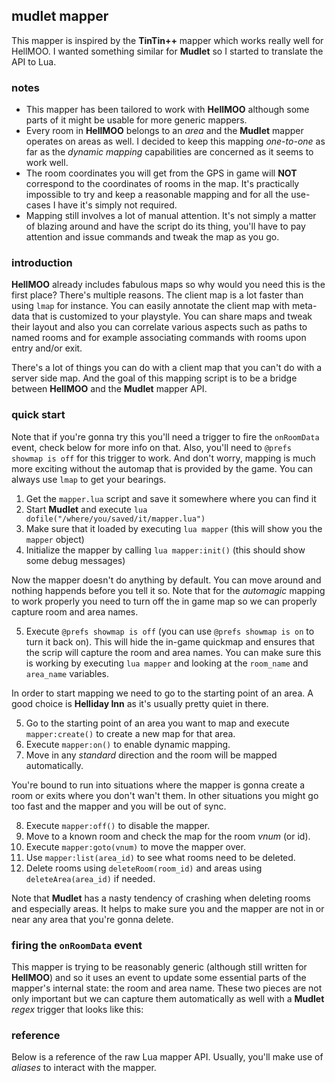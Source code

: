 ## mudlet mapper
This mapper is inspired by the **TinTin++** mapper which works really well for HellMOO. I wanted something similar for **Mudlet** so I started to translate the API to Lua.

### notes
* This mapper has been tailored to work with **HellMOO** although some parts of it might be usable for more generic mappers.
* Every room in **HellMOO** belongs to an *area* and the **Mudlet** mapper operates on areas as well. I decided to keep this mapping *one-to-one* as far as the *dynamic mapping* capabilities are concerned as it seems to work well.
* The room coordinates you will get from the GPS in game will **NOT** correspond to the coordinates of rooms in the map. It's practically impossible to try and keep a reasonable mapping and for all the use-cases I have it's simply not required.
* Mapping still involves a lot of manual attention. It's not simply a matter of blazing around and have the script do its thing, you'll have to pay attention and issue commands and tweak the map as you go.

### introduction
**HellMOO** already includes fabulous maps so why would you need this is the first place? There's multiple reasons. The client map is a lot faster than using `lmap` for instance. You can easily annotate the client map with meta-data that is customized to your playstyle. You can share maps and tweak their layout and also you can correlate various aspects such as paths to named rooms and for example associating commands with rooms upon entry and/or exit. 

There's a lot of things you can do with a client map that you can't do with a server side map. And the goal of this mapping script is to be a bridge between **HellMOO** and the **Mudlet** mapper API.

### quick start
Note that if you're gonna try this you'll need a trigger to fire the `onRoomData` event, check below for more info on that. Also, you'll need to `@prefs showmap is off` for this trigger to work. And don't worry, mapping is much more exciting without the automap that is provided by the game. You can always use `lmap` to get your bearings.

1. Get the `mapper.lua` script and save it somewhere where you can find it
2. Start **Mudlet** and execute `lua dofile("/where/you/saved/it/mapper.lua")`
3. Make sure that it loaded by executing `lua mapper` (this will show you the `mapper` object)
4. Initialize the mapper by calling `lua mapper:init()` (this should show some debug messages)

Now the mapper doesn't do anything by default. You can move around and nothing happends before you tell it so. Note that for the *automagic* mapping to work properly you need to turn off the in game map so we can properly capture room and area names.

5. Execute `@prefs showmap is off` (you can use `@prefs showmap is on` to turn it back on). This will hide the in-game quickmap and ensures that the scrip will capture the room and area names. You can make sure this is working by executing `lua mapper` and looking at the `room_name` and `area_name` variables.

In order to start mapping we need to go to the starting point of an area. A good choice is **Helliday Inn** as it's usually pretty quiet in there.

5. Go to the starting point of an area you want to map and execute `mapper:create()` to create a new map for that area.
6. Execute `mapper:on()` to enable dynamic mapping.
7. Move in any *standard* direction and the room will be mapped automatically.

You're bound to run into situations where the mapper is gonna create a room or exits where you don't wan't them. In other situations you might go too fast and the mapper and you will be out of sync.

8. Execute `mapper:off()` to disable the mapper.
9. Move to a known room and check the map for the room *vnum* (or id).
10. Execute `mapper:goto(vnum)` to move the mapper over.
11. Use `mapper:list(area_id)` to see what rooms need to be deleted.
12. Delete rooms using `deleteRoom(room_id)` and areas using `deleteArea(area_id)` if needed.

Note that **Mudlet** has a nasty tendency of crashing when deleting rooms and especially areas. It helps to make sure you and the mapper are not in or near any area that you're gonna delete.

### firing the `onRoomData` event
This mapper is trying to be reasonably generic (although still written for **HellMOO**) and so it uses an event to update some essential parts of the mapper's internal state: the room and area name. These two pieces are not only important but we can capture them automatically as well with a **Mudlet** *regex* trigger that looks like this:

### reference
Below is a reference of the raw Lua mapper API. Usually, you'll make use of *aliases* to interact with the mapper.
